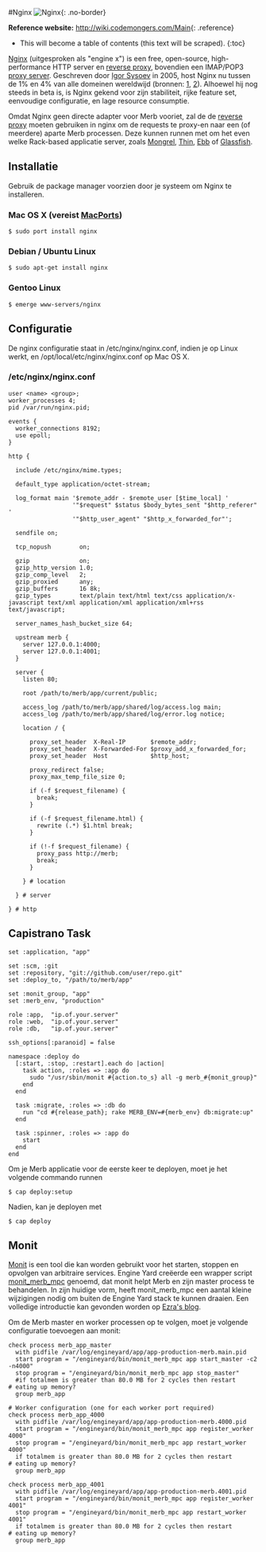 #Nginx
![Nginx](/images/nginx-header.jpg){: .no-border}

**Reference website:**
<http://wiki.codemongers.com/Main>{: .reference}

* This will become a table of contents (this text will be scraped).
{:toc}

[Nginx][] (uitgesproken als "engine x") is een free, open-source,
high-performance HTTP server en [reverse proxy][],
bovendien een IMAP/POP3 [proxy server][].
Geschreven door [Igor Sysoev](http://sysoev.ru/en/) in 2005,
host Nginx nu tussen de 1% en 4% van alle domeinen wereldwijd
(bronnen: [1](http://googleonlinesecurity.blogspot.com/2007/06/web-server-software-and-malware.html),
[2](http://survey.netcraft.com/Reports/200806/)).
Alhoewel hij nog steeds in beta is, is Nginx gekend voor zijn stabiliteit, rijke feature set,
eenvoudige configuratie, en lage resource consumptie.

Omdat Nginx geen  directe adapter voor Merb vooriet, zal de
de [reverse proxy][] moeten gebruiken in nginx om de requests te proxy-en naar
een (of meerdere) aparte Merb processen. Deze kunnen runnen met om het even welke
Rack-based applicatie server, zoals [Mongrel][], [Thin][],
[Ebb][] of [Glassfish][].

## Installatie

Gebruik de package manager voorzien door je systeem om Nginx te installeren.

### Mac OS X (vereist [MacPorts][])

    $ sudo port install nginx

### Debian / Ubuntu Linux

    $ sudo apt-get install nginx
    
### Gentoo Linux

    $ emerge www-servers/nginx


## Configuratie

De nginx configuratie staat in /etc/nginx/nginx.conf, indien je op Linux werkt,
en /opt/local/etc/nginx/nginx.conf op Mac OS X.

### /etc/nginx/nginx.conf
    
    user <name> <group>;
    worker_processes 4;
    pid /var/run/nginx.pid;
    
    events {
      worker_connections 8192;
      use epoll;
    }
    
    http {

      include /etc/nginx/mime.types;

      default_type application/octet-stream;

      log_format main '$remote_addr - $remote_user [$time_local] '
                      '"$request" $status $body_bytes_sent "$http_referer" '
                      '"$http_user_agent" "$http_x_forwarded_for"';

      sendfile on;

      tcp_nopush        on;

      gzip              on;
      gzip_http_version 1.0;
      gzip_comp_level   2;
      gzip_proxied      any;
      gzip_buffers      16 8k;
      gzip_types        text/plain text/html text/css application/x-javascript text/xml application/xml application/xml+rss text/javascript;

      server_names_hash_bucket_size 64;

      upstream merb {
        server 127.0.0.1:4000;
        server 127.0.0.1:4001;
      }
      
      server {
        listen 80;
        
        root /path/to/merb/app/current/public;
        
        access_log /path/to/merb/app/shared/log/access.log main;
        access_log /path/to/merb/app/shared/log/error.log notice;
        
        location / {
          
          proxy_set_header  X-Real-IP       $remote_addr;
          proxy_set_header  X-Forwarded-For $proxy_add_x_forwarded_for;
          proxy_set_header  Host            $http_host;
          
          proxy_redirect false;
          proxy_max_temp_file_size 0;
          
          if (-f $request_filename) {
            break;
          }
          
          if (-f $request_filename.html) {
            rewrite (.*) $1.html break;
          }
          
          if (!-f $request_filename) {
            proxy_pass http://merb;
            break;
          }
          
        } # location
        
      } # server

    } # http


## Capistrano Task

    set :application, "app"
    
    set :scm, :git
    set :repository, "git://github.com/user/repo.git"
    set :deploy_to, "/path/to/merb/app"
    
    set :monit_group, "app"
    set :merb_env, "production"
    
    role :app,  "ip.of.your.server"
    role :web,  "ip.of.your.server"
    role :db,   "ip.of.your.server"
    
    ssh_options[:paranoid] = false
    
    namespace :deploy do
      [:start, :stop, :restart].each do |action|
        task action, :roles => :app do
          sudo "/usr/sbin/monit #{action.to_s} all -g merb_#{monit_group}"
        end
      end
      
      task :migrate, :roles => :db do
        run "cd #{release_path}; rake MERB_ENV=#{merb_env} db:migrate:up"
      end
      
      task :spinner, :roles => :app do
        start
      end
    end

Om je Merb applicatie voor de eerste keer te deployen, moet je het volgende commando runnen

    $ cap deploy:setup

Nadien, kan je deployen met

    $ cap deploy

## Monit

[Monit][] is een tool die kan worden gebruikt voor het starten, stoppen en opvolgen
van arbitraire services. Engine Yard creëerde een wrapper script 
[monit\_merb\_mpc][] genoemd, dat  monit helpt Merb
en zijn master process te behandelen.
In zijn huidige vorm, heeft monit\_merb\_mpc een aantal kleine wijzigingen nodig
om buiten de Engine Yard stack te kunnen draaien.
Een volledige introductie kan gevonden worden op [Ezra's blog][].

Om de Merb master en worker processen op te volgen, moet je volgende configuratie toevoegen aan monit:

    check process merb_app_master
      with pidfile /var/log/engineyard/app/app-production-merb.main.pid
      start program = "/engineyard/bin/monit_merb_mpc app start_master -c2 -n4000" 
      stop program = "/engineyard/bin/monit_merb_mpc app stop_master" 
      #if totalmem is greater than 80.0 MB for 2 cycles then restart       # eating up memory?
      group merb_app
    
    # Worker configuration (one for each worker port required)
    check process merb_app_4000
      with pidfile /var/log/engineyard/app/app-production-merb.4000.pid
      start program = "/engineyard/bin/monit_merb_mpc app register_worker 4000" 
      stop program = "/engineyard/bin/monit_merb_mpc app restart_worker 4000" 
      if totalmem is greater than 80.0 MB for 2 cycles then restart       # eating up memory?
      group merb_app
    
    check process merb_app_4001
      with pidfile /var/log/engineyard/app/app-production-merb.4001.pid
      start program = "/engineyard/bin/monit_merb_mpc app register_worker 4001" 
      stop program = "/engineyard/bin/monit_merb_mpc app restart_worker 4001" 
      if totalmem is greater than 80.0 MB for 2 cycles then restart       # eating up memory?
      group merb_app
      

[Igor Sysoev]:                          http://sysoev.ru/en/
[Nginx]:                                http://wiki.codemongers.com/Main
[proxy server]: http://en.wikipedia.org/wiki/Proxy_server
[reverse proxy]: http://en.wikipedia.org/wiki/Reverse_proxy
[Mongrel]:                              http://mongrel.rubyforge.org/
[Thin]:                                 http://code.macournoyer.com/thin/
[Ebb]:                                  http://ebb.rubyforge.org/
[Glassfish]:                            https://glassfish.dev.java.net/
[MacPorts]:                             http://macports.org/
[Monit]:                                http://mmonit.com/monit/
[monit\_merb\_mpc]:                     http://gist.github.com/183367
[Ezra's blog]: http://brainspl.at/articles/2008/12/07/merb-master-worker-monit-control-setup